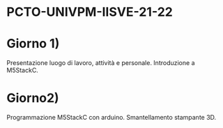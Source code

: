 # PCTO-UNIVPM-IISVE-21-22

# Giorno 1) 
Presentazione luogo di lavoro, attività e personale. 
Introduzione a M5StackC.

# Giorno2)
Programmazione M5StackC con arduino. 
Smantellamento stampante 3D.

